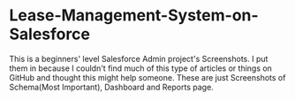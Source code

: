 # Lease-Management-System-on-Salesforce
This is a beginners' level Salesforce Admin project's Screenshots. I put them in because I couldn't find much of this type of articles or things on GitHub and thought this might help someone.
These are just Screenshots of Schema(Most Important), Dashboard and Reports page. 
